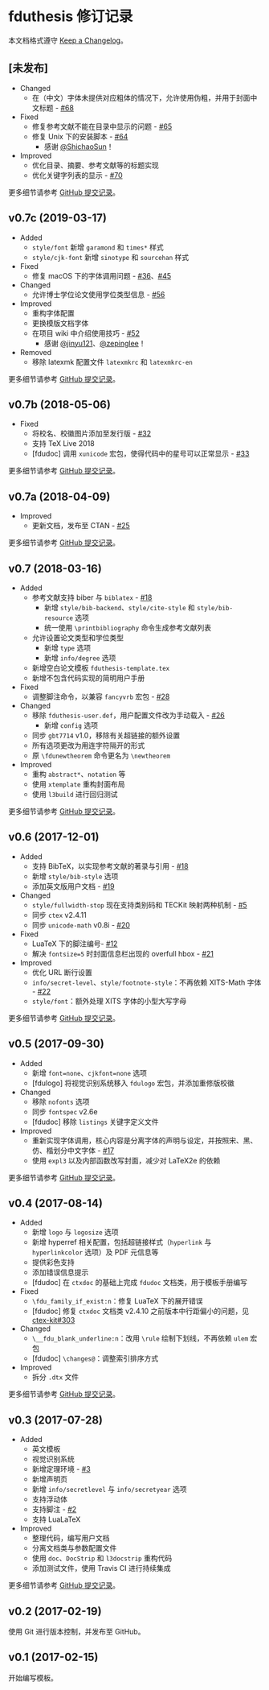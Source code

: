 # fduthesis 修订记录

本文档格式遵守 [Keep a Changelog](https://keepachangelog.com)。

## [未发布]

- Changed
  - 在（中文）字体未提供对应粗体的情况下，允许使用伪粗，并用于封面中文标题 - [#68](https://github.com/stone-zeng/fduthesis/issues/68)
- Fixed
  - 修复参考文献不能在目录中显示的问题 - [#65](https://github.com/stone-zeng/fduthesis/issues/65)
  - 修复 Unix 下的安装脚本 - [#64](https://github.com/stone-zeng/fduthesis/pull/64)
    - 感谢 [@ShichaoSun](https://github.com/ShichaoSun)！
- Improved
  - 优化目录、摘要、参考文献等的标题实现
  - 优化关键字列表的显示 - [#70](https://github.com/stone-zeng/fduthesis/issues/70)

更多细节请参考 [GitHub 提交记录](https://github.com/stone-zeng/fduthesis/compare/v0.7c...master)。

## v0.7c (2019-03-17)

- Added
  - `style/font` 新增 `garamond` 和 `times*` 样式
  - `style/cjk-font` 新增 `sinotype` 和 `sourcehan` 样式
- Fixed
  - 修复 macOS 下的字体调用问题 - [#36](https://github.com/stone-zeng/fduthesis/issues/36)、[#45](https://github.com/stone-zeng/fduthesis/issues/45)
- Changed
  - 允许博士学位论文使用学位类型信息 - [#56](https://github.com/stone-zeng/fduthesis/issues/56)
- Improved
  - 重构字体配置
  - 更换模版文档字体
  - 在项目 wiki 中介绍使用技巧 - [#52](https://github.com/stone-zeng/fduthesis/issues/52)
    - 感谢 [@jinyu121](https://github.com/jinyu121)、[@zepinglee](https://github.com/zepinglee)！
- Removed
  - 移除 latexmk 配置文件 `latexmkrc` 和 `latexmkrc-en`

更多细节请参考 [GitHub 提交记录](https://github.com/stone-zeng/fduthesis/compare/v0.7b...v0.7c)。

## v0.7b (2018-05-06)

- Fixed
  - 将校名、校徽图片添加至发行版 - [#32](https://github.com/stone-zeng/fduthesis/issues/32)
  - 支持 TeX Live 2018
  - [fdudoc] 调用 `xunicode` 宏包，使得代码中的星号可以正常显示 - [#33](https://github.com/stone-zeng/fduthesis/issues/33)

更多细节请参考 [GitHub 提交记录](https://github.com/stone-zeng/fduthesis/compare/v0.7a...v0.7b)。

## v0.7a (2018-04-09)

- Improved
  - 更新文档，发布至 CTAN - [#25](https://github.com/stone-zeng/fduthesis/issues/25)

更多细节请参考 [GitHub 提交记录](https://github.com/stone-zeng/fduthesis/compare/v0.7...v0.7a)。

## v0.7 (2018-03-16)

- Added
  - 参考文献支持 biber 与 `biblatex` - [#18](https://github.com/stone-zeng/fduthesis/issues/18)
    - 新增 `style/bib-backend`、`style/cite-style` 和 `style/bib-resource` 选项
    - 统一使用 `\printbibliography` 命令生成参考文献列表
  - 允许设置论文类型和学位类型
    - 新增 `type` 选项
    - 新增 `info/degree` 选项
  - 新增空白论文模板 `fduthesis-template.tex`
  - 新增不包含代码实现的简明用户手册
- Fixed
  - 调整脚注命令，以兼容 `fancyvrb` 宏包 - [#28](https://github.com/stone-zeng/fduthesis/issues/28)
- Changed
  - 移除 `fduthesis-user.def`，用户配置文件改为手动载入 - [#26](https://github.com/stone-zeng/fduthesis/issues/26)
    - 新增 `config` 选项
  - 同步 `gbt7714` v1.0，移除有关超链接的额外设置
  - 所有选项更改为用连字符隔开的形式
  - 原 `\fdunewtheorem` 命令更名为 `\newtheorem`
- Improved
  - 重构 `abstract*`、`notation` 等
  - 使用 `xtemplate` 重构封面布局
  - 使用 `l3build` 进行回归测试

更多细节请参考 [GitHub 提交记录](https://github.com/stone-zeng/fduthesis/compare/v0.6...v0.7)。

## v0.6 (2017-12-01)

- Added
  - 支持 BibTeX，以实现参考文献的著录与引用 - [#18](https://github.com/stone-zeng/fduthesis/issues/18)
  - 新增 `style/bib-style` 选项
  - 添加英文版用户文档 - [#19](https://github.com/stone-zeng/fduthesis/issues/19)
- Changed
  - `style/fullwidth-stop` 现在支持类别码和 TECKit 映射两种机制 - [#5](https://github.com/stone-zeng/fduthesis/issues/5)
  - 同步 `ctex` v2.4.11
  - 同步 `unicode-math` v0.8i - [#20](https://github.com/stone-zeng/fduthesis/issues/20)
- Fixed
  - LuaTeX 下的脚注编号- [#12](https://github.com/stone-zeng/fduthesis/issues/12)
  - 解决 `fontsize=5` 时封面信息栏出现的 overfull hbox - [#21](https://github.com/stone-zeng/fduthesis/issues/21)
- Improved
  - 优化 URL 断行设置
  - `info/secret-level`、`style/footnote-style`：不再依赖 XITS-Math 字体 - [#22](https://github.com/stone-zeng/fduthesis/issues/22)
  - `style/font`：额外处理 XITS 字体的小型大写字母

更多细节请参考 [GitHub 提交记录](https://github.com/stone-zeng/fduthesis/compare/v0.5...v0.6)。

## v0.5 (2017-09-30)

- Added
  - 新增 `font=none`、`cjkfont=none` 选项
  - [fdulogo] 将视觉识别系统移入 `fdulogo` 宏包，并添加重修版校徽
- Changed
  - 移除 `nofonts` 选项
  - 同步 `fontspec` v2.6e
  - [fdudoc] 移除 `listings` 关键字定义文件
- Improved
  - 重新实现字体调用，核心内容是分离字体的声明与设定，并按照宋、黑、仿、楷划分中文字体 - [#17](https://github.com/stone-zeng/fduthesis/issues/17)
  - 使用 `expl3` 以及内部函数改写封面，减少对 LaTeX2e 的依赖

更多细节请参考 [GitHub 提交记录](https://github.com/stone-zeng/fduthesis/compare/v0.4...v0.5)。

## v0.4 (2017-08-14)

- Added
  - 新增 `logo` 与 `logosize` 选项
  - 新增 hyperref 相关配置，包括超链接样式（`hyperlink` 与 `hyperlinkcolor` 选项）及 PDF 元信息等
  - 提供彩色支持
  - 添加错误信息提示
  - [fdudoc] 在 `ctxdoc` 的基础上完成 `fdudoc` 文档类，用于模板手册编写
- Fixed
  - `\fdu_family_if_exist:n`：修复 LuaTeX 下的展开错误
  - [fdudoc] 修复 `ctxdoc` 文档类 v2.4.10 之前版本中行距偏小的问题，⻅ [ctex-kit#303](https://github.com/CTeX-org/ctex-kit/issues/303)
- Changed
  - `\__fdu_blank_underline:n`：改用 `\rule` 绘制下划线，不再依赖 `ulem` 宏包
  - [fdudoc] `\changes@`：调整索引排序方式
- Improved
  - 拆分 `.dtx` 文件

更多细节请参考 [GitHub 提交记录](https://github.com/stone-zeng/fduthesis/compare/v0.3...v0.4)。

## v0.3 (2017-07-28)

- Added
  - 英文模板
  - 视觉识别系统
  - 新增定理环境 - [#3](https://github.com/stone-zeng/fduthesis/issues/3)
  - 新增声明⻚
  - 新增 `info/secretlevel` 与 `info/secretyear` 选项
  - 支持浮动体
  - 支持脚注 - [#2](https://github.com/stone-zeng/fduthesis/issues/2)
  - 支持 LuaLaTeX
- Improved
  - 整理代码，编写用户文档
  - 分离文档类与参数配置文件
  - 使用 `doc`、`DocStrip` 和 `l3docstrip` 重构代码
  - 添加测试文件，使用 Travis CI 进行持续集成

更多细节请参考 [GitHub 提交记录](https://github.com/stone-zeng/fduthesis/compare/37dace3...v0.3)。

## v0.2 (2017-02-19)

使用 Git 进行版本控制，并发布至 GitHub。

## v0.1 (2017-02-15)

开始编写模板。
